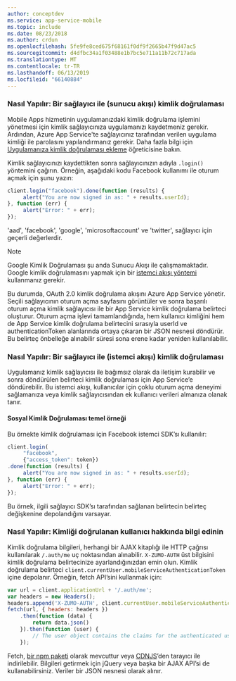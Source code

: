```yaml
---
author: conceptdev
ms.service: app-service-mobile
ms.topic: include
ms.date: 08/23/2018
ms.author: crdun
ms.openlocfilehash: 5fe9fe8ced675f68161f0df9f2665b47f9d47ac5
ms.sourcegitcommit: d4dfbc34a1f03488e1b7bc5e711a11b72c717ada
ms.translationtype: MT
ms.contentlocale: tr-TR
ms.lasthandoff: 06/13/2019
ms.locfileid: "66140884"
---
```

### <a name="server-auth"></a>Nasıl Yapılır: Bir sağlayıcı ile (sunucu akışı) kimlik doğrulaması
Mobile Apps hizmetinin uygulamanızdaki kimlik doğrulama işlemini yönetmesi için kimlik sağlayıcınıza uygulamanızı kaydetmeniz gerekir. Ardından, Azure App Service'te sağlayıcınız tarafından verilen uygulama kimliği ile parolasını yapılandırmanız gerekir.
Daha fazla bilgi için [Uygulamanıza kimlik doğrulaması ekleme](../articles/app-service-mobile/app-service-mobile-cordova-get-started-users.md) öğreticisine bakın.

Kimlik sağlayıcınızı kaydettikten sonra sağlayıcınızın adıyla `.login()` yöntemini çağırın. Örneğin, aşağıdaki kodu Facebook kullanımı ile oturum açmak için şunu yazın:

```javascript
client.login("facebook").done(function (results) {
     alert("You are now signed in as: " + results.userId);
}, function (err) {
     alert("Error: " + err);
});
```

'aad', 'facebook', 'google', 'microsoftaccount' ve 'twitter', sağlayıcı için geçerli değerlerdir.

> [!NOTE]
> Google Kimlik Doğrulaması şu anda Sunucu Akışı ile çalışmamaktadır.  Google kimlik doğrulamasını yapmak için bir [istemci akışı yöntemi](#client-auth) kullanmanız gerekir.

Bu durumda, OAuth 2.0 kimlik doğrulama akışını Azure App Service yönetir.  Seçili sağlayıcının oturum açma sayfasını görüntüler ve sonra başarılı oturum açma kimlik sağlayıcısı ile bir App Service kimlik doğrulama belirteci oluşturur. Oturum açma işlevi tamamlandığında, hem kullanıcı kimliğini hem de App Service kimlik doğrulama belirtecini sırasıyla userId ve authenticationToken alanlarında ortaya çıkaran bir JSON nesnesi döndürür. Bu belirteç önbelleğe alınabilir süresi sona erene kadar yeniden kullanılabilir.

### <a name="client-auth"></a>Nasıl Yapılır: Bir sağlayıcı ile (istemci akışı) kimlik doğrulaması

Uygulamanız kimlik sağlayıcısı ile bağımsız olarak da iletişim kurabilir ve sonra döndürülen belirteci kimlik doğrulaması için App Service’e döndürebilir. Bu istemci akışı, kullanıcılar için çoklu oturum açma deneyimi sağlamanıza veya kimlik sağlayıcısından ek kullanıcı verileri almanıza olanak tanır.

#### <a name="social-authentication-basic-example"></a>Sosyal Kimlik Doğrulaması temel örneği

Bu örnekte kimlik doğrulaması için Facebook istemci SDK’sı kullanılır:

```javascript
client.login(
     "facebook",
     {"access_token": token})
.done(function (results) {
     alert("You are now signed in as: " + results.userId);
}, function (err) {
     alert("Error: " + err);
});

```
Bu örnek, ilgili sağlayıcı SDK’sı tarafından sağlanan belirtecin belirteç değişkenine depolandığını varsayar.

### <a name="auth-getinfo"></a>Nasıl Yapılır: Kimliği doğrulanan kullanıcı hakkında bilgi edinin

Kimlik doğrulama bilgileri, herhangi bir AJAX kitaplığı ile HTTP çağrısı kullanılarak `/.auth/me` uç noktasından alınabilir.  `X-ZUMO-AUTH` üst bilgisini kimlik doğrulama belirtecinize ayarlandığınızdan emin olun.  Kimlik doğrulama belirteci `client.currentUser.mobileServiceAuthenticationToken` içine depolanır.  Örneğin, fetch API’sini kullanmak için:

```javascript
var url = client.applicationUrl + '/.auth/me';
var headers = new Headers();
headers.append('X-ZUMO-AUTH', client.currentUser.mobileServiceAuthenticationToken);
fetch(url, { headers: headers })
    .then(function (data) {
        return data.json()
    }).then(function (user) {
        // The user object contains the claims for the authenticated user
    });
```

Fetch, [bir npm paketi](https://www.npmjs.com/package/whatwg-fetch) olarak mevcuttur veya [CDNJS](https://cdnjs.com/libraries/fetch)’den tarayıcı ile indirilebilir. Bilgileri getirmek için jQuery veya başka bir AJAX API’si de kullanabilirsiniz.  Veriler bir JSON nesnesi olarak alınır.
